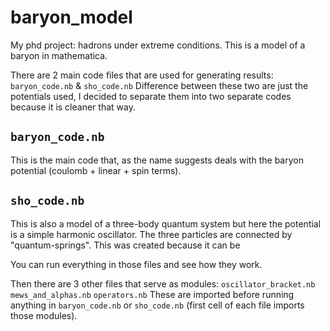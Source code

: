 # baryon_model
My phd project: hadrons under extreme conditions. 
This is a model of a baryon in mathematica.

There are 2 main code files that are used for generating results: 
`baryon_code.nb` & `sho_code.nb`
Difference between these two are just the potentials used, 
I decided to separate them into two separate codes because 
it is cleaner that way.

## `baryon_code.nb` 

This is the main code that, as the name suggests deals with
the baryon potential (coulomb + linear + spin terms).

## `sho_code.nb`

This is also a model of a three-body quantum system but here
the potential is a simple harmonic oscillator. The three
particles are connected by "quantum-springs". This was created
because it can be 

You can run everything in those files and see how they work.

Then there are 3 other files that serve as modules: 
`oscillator_bracket.nb` `mews_and_alphas.nb` `operators.nb`
These are imported before running anything in `baryon_code.nb`
or `sho_code.nb` (first cell of each file imports those modules).
